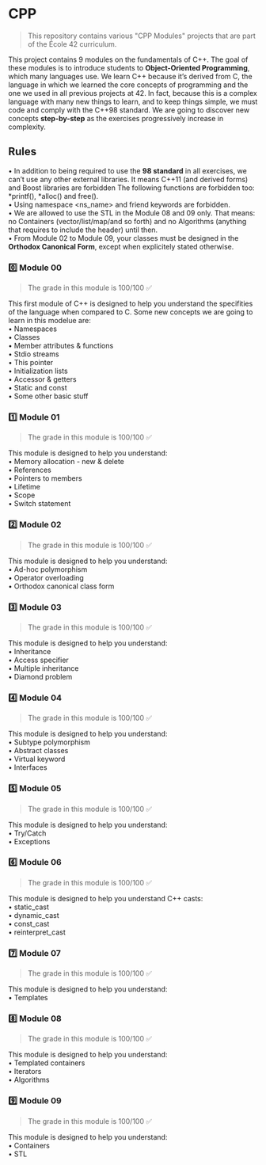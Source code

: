 # CPP
> This repository contains various "CPP Modules" projects that are part of the École 42 curriculum.

This project contains 9 modules on the fundamentals of C++. The goal of these modules is to introduce students to **Object-Oriented Programming**, which many languages use.
We learn C++ because it’s derived from C, the language in which we learned the core concepts of programming and the one we used in all previous projects at 42.
In fact, because this is a complex language with many new things to learn, and to keep things simple, we must code and comply with the C++98 standard.
We are going to discover new concepts **step-by-step** as the exercises progressively increase in complexity.

## Rules
• In addition to being required to use the **98 standard** in all exercises, we can’t use any other external libraries. It means C++11 (and derived forms) and Boost libraries are forbidden
The following functions are forbidden too: *printf(), *alloc() and free(). \
• Using namespace <ns_name> and friend keywords are forbidden. \
• We are allowed to use the STL in the Module 08 and 09 only. That means: no Containers (vector/list/map/and so forth) and no Algorithms (anything that requires to include the <algorithm> header) until then. \
• From Module 02 to Module 09, your classes must be designed in the **Orthodox Canonical Form**, except when explicitely stated otherwise.

### 0️⃣ Module 00
> The grade in this module is 100/100 ✅

This first module of C++ is designed to help you understand the specifities of the language when compared to C.
Some new concepts we are going to learn in this modelue are: \
• Namespaces \
• Classes \
• Member attributes & functions \
• Stdio streams \
• This pointer \
• Initialization lists \
• Accessor & getters \
• Static and const \
• Some other basic stuff

### 1️⃣ Module 01
> The grade in this module is 100/100 ✅

This module is designed to help you understand: \
• Memory allocation - new & delete \
• References \
• Pointers to members  \
• Lifetime \
• Scope \
• Switch statement

### 2️⃣ Module 02
> The grade in this module is 100/100 ✅

This module is designed to help you understand: \
• Ad-hoc polymorphism \
• Operator overloading \
• Orthodox canonical class form

### 3️⃣ Module 03
> The grade in this module is 100/100 ✅

This module is designed to help you understand: \
• Inheritance \
• Access specifier \
• Multiple inheritance \
• Diamond problem
 
### 4️⃣ Module 04
> The grade in this module is 100/100 ✅

This module is designed to help you understand: \
•  Subtype polymorphism \
•  Abstract classes \
•  Virtual keyword \
•  Interfaces
 
### 5️⃣ Module 05
> The grade in this module is 100/100 ✅

This module is designed to help you understand: \
•  Try/Catch \
•  Exceptions

### 6️⃣ Module 06
> The grade in this module is 100/100 ✅

This module is designed to help you understand C++ casts: \
•  static_cast \
•  dynamic_cast \
•  const_cast \
•  reinterpret_cast

### 7️⃣ Module 07
> The grade in this module is 100/100 ✅

This module is designed to help you understand: \
•  Templates

### 8️⃣ Module 08
> The grade in this module is 100/100 ✅

This module is designed to help you understand: \
•  Templated containers \
•  Iterators \
•  Algorithms

### 9️⃣ Module 09
> The grade in this module is 100/100 ✅

This module is designed to help you understand: \
•  Containers \
•  STL
